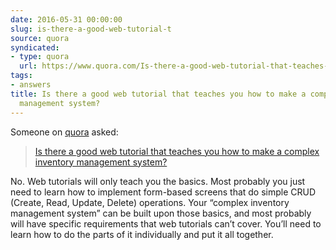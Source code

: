 ```yaml
---
date: 2016-05-31 00:00:00
slug: is-there-a-good-web-tutorial-t
source: quora
syndicated:
- type: quora
  url: https://www.quora.com/Is-there-a-good-web-tutorial-that-teaches-you-how-to-make-a-complex-inventory-management-system/answer/Roy-Tang
tags:
- answers
title: Is there a good web tutorial that teaches you how to make a complex inventory
  management system?
---
```


Someone on [quora](https://quora.com) asked:

> [Is there a good web tutorial that teaches you how to make a complex inventory management system?](https://www.quora.com/Is-there-a-good-web-tutorial-that-teaches-you-how-to-make-a-complex-inventory-management-system/answer/Roy-Tang)


No. Web tutorials will only teach you the basics. Most probably you just need to learn how to implement form-based screens that do simple CRUD (Create, Read, Update, Delete) operations. Your “complex inventory management system” can be built upon those basics, and most probably will have specific requirements that web tutorials can’t cover. You’ll need to learn how to do the parts of it individually and put it all together.
